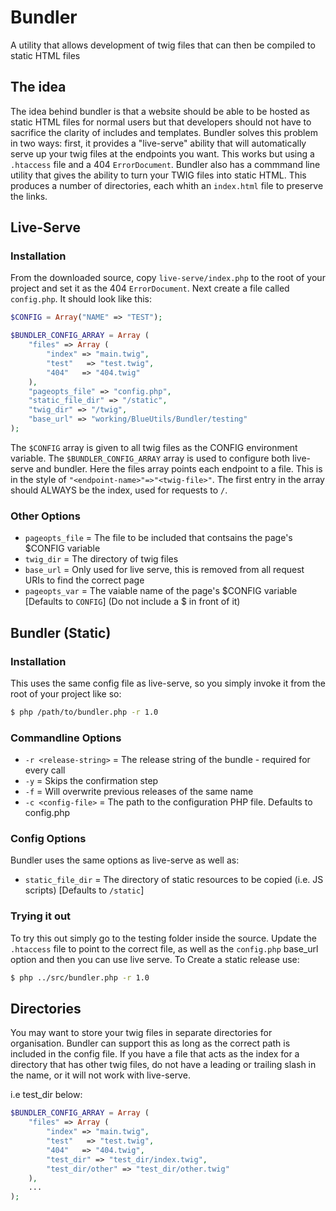 # Bundler
A utility that allows development of twig files that can then be compiled to static HTML files

## The idea
The idea behind bundler is that a website should be able to be hosted as static HTML files for normal users but that developers should not have to sacrifice the clarity of includes and templates. Bundler solves this problem in two ways: first, it provides a "live-serve" ability that will automatically serve up your twig files at the endpoints you want. This works but using a `.htaccess` file and a 404 `ErrorDocument`. Bundler also has a commmand line utility that gives the ability to turn your TWIG files into static HTML. This produces a number of directories, each whith an `index.html` file to preserve the links.

## Live-Serve
### Installation
From the downloaded source, copy `live-serve/index.php` to the root of your project and set it as the 404 `ErrorDocument`. Next create a file called `config.php`. It should look like this:
```php
$CONFIG = Array("NAME" => "TEST");

$BUNDLER_CONFIG_ARRAY = Array (
    "files" => Array (
        "index" => "main.twig",
        "test"   => "test.twig",
		"404"	=> "404.twig"
    ),
    "pageopts_file" => "config.php",
	"static_file_dir" => "/static",
	"twig_dir" => "/twig",
    "base_url" => "working/BlueUtils/Bundler/testing"
);
```

The `$CONFIG` array is given to all twig files as the CONFIG environment variable. The `$BUNDLER_CONFIG_ARRAY` array is used to configure both live-serve and bundler. Here the files array points each endpoint to a file. This is in the style of `"<endpoint-name>"=>"<twig-file>"`. The first entry in the array should ALWAYS be the index, used for requests to `/`.

### Other Options
* `pageopts_file` = The file to be included that contsains the page's $CONFIG variable
* `twig_dir` = The directory of twig files
* `base_url` = Only used for live serve, this is removed from all request URIs to find the correct page
* `pageopts_var` = The vaiable name of the page's $CONFIG variable [Defaults to `CONFIG`] (Do not include a $ in front of it)

## Bundler (Static)
### Installation
This uses the same config file as live-serve, so you simply invoke it from the root of your project like so:
```bash
$ php /path/to/bundler.php -r 1.0
```

### Commandline Options
* `-r <release-string>` = The release string of the bundle - required for every call
* `-y` = Skips the confirmation step
* `-f` = Will overwrite previous releases of the same name
* `-c <config-file>` = The path to the configuration PHP file. Defaults to config.php

### Config Options
Bundler uses the same options as live-serve as well as:

* `static_file_dir` = The directory of static resources to be copied (i.e. JS scripts) [Defaults to `/static`]

### Trying it out
To try this out simply go to the testing folder inside the source. Update the `.htaccess` file to point to the correct file, as well as the `config.php` base_url option and then you can use live serve. To Create a static release use:
```bash
$ php ../src/bundler.php -r 1.0
```

## Directories
You may want to store your twig files in separate directories for organisation. Bundler can support this as long as the correct path is included in the config file. If you have a file that acts as the index
 for a directory that has other twig files, do not have a leading or trailing slash in the name, or it will not work with live-serve.
 
 i.e test_dir below:
 
```php
$BUNDLER_CONFIG_ARRAY = Array (
    "files" => Array (
        "index" => "main.twig",
        "test"   => "test.twig",
        "404"	=> "404.twig",
        "test_dir" => "test_dir/index.twig",
        "test_dir/other" => "test_dir/other.twig"
    ),
    ...
);
```